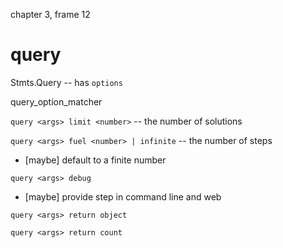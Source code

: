 chapter 3, frame 12

# query

Stmts.Query -- has `options`

query_option_matcher

`query <args> limit <number>` -- the number of solutions

`query <args> fuel <number> | infinite` -- the number of steps

- [maybe] default to a finite number

`query <args> debug`

- [maybe] provide step in command line and web

`query <args> return object`

`query <args> return count`
